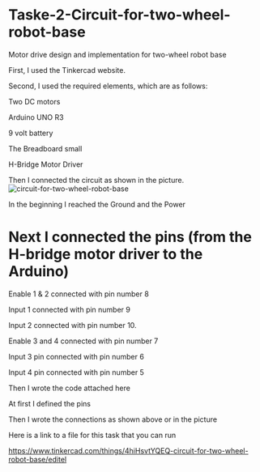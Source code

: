 # Taske-2-Circuit-for-two-wheel-robot-base
Motor drive design and implementation for two-wheel robot base

First, I used the Tinkercad website.

Second, I used the required elements, which are as follows:

Two DC motors

Arduino UNO R3

9 volt battery

The Breadboard small

H-Bridge Motor Driver

Then I connected the circuit as shown in the picture.
![circuit-for-two-wheel-robot-base](https://user-images.githubusercontent.com/85841913/123675727-bc67d400-d84b-11eb-9460-eb43b52960b9.PNG)

In the beginning I reached the Ground and the Power

# Next I connected the pins (from the H-bridge motor driver to the Arduino)

Enable 1 & 2 connected with pin number 8

Input 1 connected with pin number 9

Input 2 connected with pin number 10.

Enable 3 and 4 connected with pin number 7

Input 3 pin connected with pin number 6

Input 4 pin connected with pin number 5


Then I wrote the code attached here

At first I defined the pins

Then I wrote the connections as shown above or in the picture


Here is a link to a file for this task that you can run

https://www.tinkercad.com/things/4hiHsvtYQEQ-circuit-for-two-wheel-robot-base/editel
